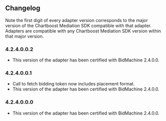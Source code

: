## Changelog

Note the first digit of every adapter version corresponds to the major version of the Chartboost Mediation SDK compatible with that adapter. 
Adapters are compatible with any Chartboost Mediation SDK version within that major version.

### 4.2.4.0.0.2
- This version of the adapter has been certified with BidMachine 2.4.0.0.

### 4.2.4.0.0.1
- Call to fetch bidding token now includes placement format.
- This version of the adapter has been certified with BidMachine 2.4.0.0.

### 4.2.4.0.0.0
- This version of the adapter has been certified with BidMachine 2.4.0.0.
